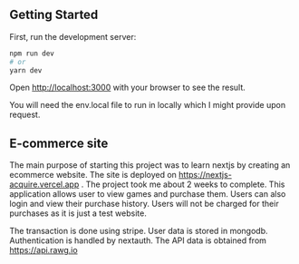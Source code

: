 
## Getting Started

First, run the development server:

```bash
npm run dev
# or
yarn dev
```

Open [http://localhost:3000](http://localhost:3000) with your browser to see the result.

You will need the env.local file to run in locally which I might provide upon request.

## E-commerce site

The main purpose of starting this project was to learn nextjs by creating an ecommerce website. The site is deployed on https://nextjs-acquire.vercel.app . The project took me about 2 weeks to complete. This application allows user to view games and purchase them. Users can also login and view their purchase history. Users will not be charged for their purchases as it is just a test website.

The transaction is done using stripe. User data is stored in mongodb. Authentication is handled by nextauth. The API data is obtained from https://api.rawg.io

